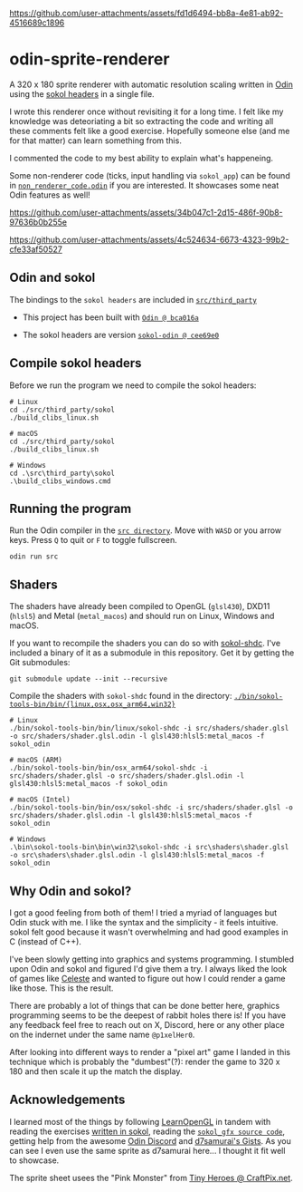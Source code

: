 
https://github.com/user-attachments/assets/fd1d6494-bb8a-4e81-ab92-4516689c1896
# odin-sprite-renderer

A 320 x 180 sprite renderer with automatic resolution scaling written in [Odin](https://github.com/odin-lang/odin) using the [sokol headers](https://github.com/floooh/sokol) in a single file.

I wrote this renderer once without revisiting it for a long time. I felt like my knowledge was deteoriating a bit so extracting the code and writing all these comments felt like a good exercise. Hopefully someone else (and me for that matter) can learn something from this.

I commented the code to my best ability to explain what's happeneing.

Some non-renderer code (ticks, input handling via `sokol_app`) can be found in [`non_renderer_code.odin`](src/non_renderer_code.odin) if you are interested. It showcases some neat Odin features as well!

https://github.com/user-attachments/assets/34b047c1-2d15-486f-90b8-97636b0b255e

https://github.com/user-attachments/assets/4c524634-6673-4323-99b2-cfe33af50527

## Odin and sokol

The bindings to the `sokol headers` are included in [`src/third_party`](src/third_party)

- This project has been built with [`Odin @ bca016a`](https://github.com/odin-lang/Odin/commit/bca016ae941602864cb614c60d42fc9231543dee)

- The sokol headers are version [`sokol-odin @ cee69e0`](https://github.com/floooh/sokol-odin/commit/cee69e0f828aade2e7a999482052e8af758bfe6e)

## Compile sokol headers

Before we run the program we need to compile the sokol headers:

```
# Linux
cd ./src/third_party/sokol
./build_clibs_linux.sh

# macOS
cd ./src/third_party/sokol
./build_clibs_linux.sh

# Windows
cd .\src\third_party\sokol
.\build_clibs_windows.cmd
```

## Running the program

Run the Odin compiler in the [`src directory`](src). Move with `WASD` or you arrow keys. Press `Q` to quit or `F` to toggle fullscreen.

```
odin run src
```

## Shaders

The shaders have already been compiled to OpenGL (`glsl430`), DXD11 (`hlsl5`) and Metal (`metal_macos`) and should run on Linux, Windows and macOS.

If you want to recompile the shaders you can do so with [sokol-shdc](https://github.com/floooh/sokol-tools/blob/master/docs/sokol-shdc.md).
I've included a binary of it as a submodule in this repository. Get it by getting the Git submodules:

```
git submodule update --init --recursive
```

Compile the shaders with `sokol-shdc` found in the directory: [`./bin/sokol-tools-bin/bin/{linux,osx,osx_arm64,win32}`](https://github.com/floooh/sokol-tools-bin/tree/d80b1d8f20fef813092ba37f26723d3880839651/bin)

```
# Linux
./bin/sokol-tools-bin/bin/linux/sokol-shdc -i src/shaders/shader.glsl -o src/shaders/shader.glsl.odin -l glsl430:hlsl5:metal_macos -f sokol_odin

# macOS (ARM)
./bin/sokol-tools-bin/bin/osx_arm64/sokol-shdc -i src/shaders/shader.glsl -o src/shaders/shader.glsl.odin -l glsl430:hlsl5:metal_macos -f sokol_odin

# macOS (Intel)
./bin/sokol-tools-bin/bin/osx/sokol-shdc -i src/shaders/shader.glsl -o src/shaders/shader.glsl.odin -l glsl430:hlsl5:metal_macos -f sokol_odin

# Windows
.\bin\sokol-tools-bin\bin\win32\sokol-shdc -i src\shaders\shader.glsl -o src\shaders\shader.glsl.odin -l glsl430:hlsl5:metal_macos -f sokol_odin
```

## Why Odin and sokol?

I got a good feeling from both of them! I tried a myriad of languages but Odin stuck with me. I like the syntax and the simplicity - it feels intuitive. sokol felt good because it wasn't overwhelming and had good examples in C (instead of C++).

I've been slowly getting into graphics and systems programming. I stumbled upon Odin and sokol and figured I'd give them a try. I always liked the look of games like [Celeste](https://www.celestegame.com/) and wanted to figure out how I could render a game like those. This is the result.

There are probably a lot of things that can be done better here, graphics programming seems to be the deepest of rabbit holes there is! If you have any feedback feel free to reach out on X, Discord, here or any other place on the indernet under the same name `@p1xelHer0`.

After looking into different ways to render a "pixel art" game I landed in this technique which is probably the "dumbest"(?): render the game to 320 x 180 and then scale it up the match the display.

## Acknowledgements

I learned most of the things by following [LearnOpenGL](https://learnopengl.com/) in tandem with reading the exercises [written in sokol](https://github.com/zeromake/learnopengl-examples), reading the [`sokol_gfx source code`](https://github.com/floooh/sokol/blob/master/sokol_gfx.h), getting help from the awesome [Odin Discord](https://discord.com/invite/odinlang) and [d7samurai's Gists](https://gist.github.com/d7samurai). As you can see I even use the same sprite as d7samurai here... I thought it fit well to showcase.

The sprite sheet usees the "Pink Monster" from [Tiny Heroes @ CraftPix.net](https://craftpix.net/freebies/free-pixel-art-tiny-hero-sprites/).
